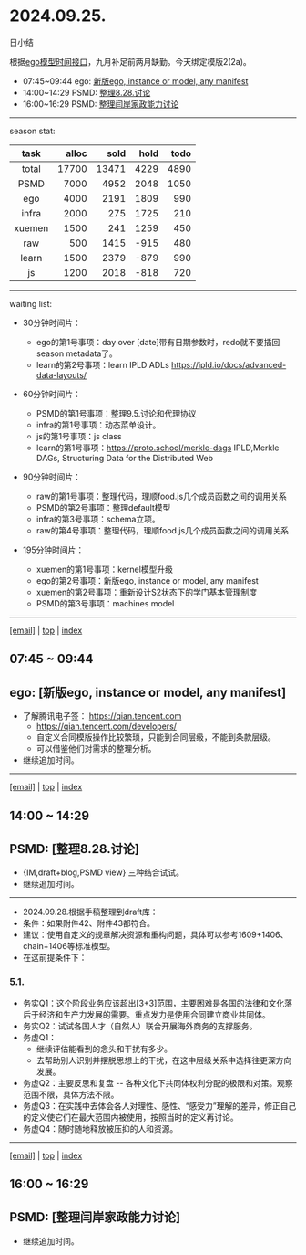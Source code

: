 # 2024.09.25.
日小结

<a id="top"></a>
根据[ego模型时间接口](https://gitee.com/hyg/blog/blob/master/timeflow.md)，九月补足前两月缺勤。今天绑定模版2(2a)。

<a id="index"></a>
- 07:45~09:44	ego: [新版ego, instance or model, any manifest](#20240925074500)
- 14:00~14:29	PSMD: [整理8.28.讨论](#20240925140000)
- 16:00~16:29	PSMD: [整理闫岸家政能力讨论](#20240925160000)

---
season stat:

| task | alloc | sold | hold | todo |
| :---: | ---: | ---: | ---: | ---: |
| total | 17700 | 13471 | 4229 | 4890 |
| PSMD | 7000 | 4952 | 2048 | 1050 |
| ego | 4000 | 2191 | 1809 | 990 |
| infra | 2000 | 275 | 1725 | 210 |
| xuemen | 1500 | 241 | 1259 | 450 |
| raw | 500 | 1415 | -915 | 480 |
| learn | 1500 | 2379 | -879 | 990 |
| js | 1200 | 2018 | -818 | 720 |

---
waiting list:


- 30分钟时间片：
  - ego的第1号事项：day over [date]带有日期参数时，redo就不要插回season metadata了。
  - learn的第2号事项：learn IPLD ADLs https://ipld.io/docs/advanced-data-layouts/

- 60分钟时间片：
  - PSMD的第1号事项：整理9.5.讨论和代理协议
  - infra的第1号事项：动态菜单设计。
  - js的第1号事项：js class
  - learn的第1号事项：https://proto.school/merkle-dags IPLD,Merkle DAGs, Structuring Data for the Distributed Web

- 90分钟时间片：
  - raw的第1号事项：整理代码，理顺food.js几个成员函数之间的调用关系
  - PSMD的第2号事项：整理default模型
  - infra的第3号事项：schema立项。
  - raw的第4号事项：整理代码，理顺food.js几个成员函数之间的调用关系

- 195分钟时间片：
  - xuemen的第1号事项：kernel模型升级
  - ego的第2号事项：新版ego, instance or model, any manifest
  - xuemen的第2号事项：重新设计S2状态下的学门基本管理制度
  - PSMD的第3号事项：machines model

---
<a href="mailto:huangyg@mars22.com?subject=关于2024.09.25.[新版ego, instance or model, any manifest]任务&body=日期: 2024.09.25.%0D%0A序号: 5%0D%0A手稿:../../draft/2024/09/20240925.01.md%0D%0A---请勿修改邮件主题及以上内容 从下一行开始写您的想法---%0D%0A">[email]</a> | [top](#top) | [index](#index)
<a id="20240925074500"></a>
## 07:45 ~ 09:44
## ego: [新版ego, instance or model, any manifest]

- 了解腾讯电子签： https://qian.tencent.com
    - https://qian.tencent.com/developers/
    - 自定义合同模版操作比较繁琐，只能到合同层级，不能到条款层级。
    - 可以借鉴他们对需求的整理分析。
- 继续追加时间。

---
<a href="mailto:huangyg@mars22.com?subject=关于2024.09.25.[整理8.28.讨论]任务&body=日期: 2024.09.25.%0D%0A序号: 7%0D%0A手稿:../../draft/2024/09/20240925.02.md%0D%0A---请勿修改邮件主题及以上内容 从下一行开始写您的想法---%0D%0A">[email]</a> | [top](#top) | [index](#index)
<a id="20240925140000"></a>
## 14:00 ~ 14:29
## PSMD: [整理8.28.讨论]

- {IM,draft+blog,PSMD view} 三种结合试试。
- 继续追加时间。
---
- 2024.09.28.根据手稿整理到draft库：
- 条件：如果附件42、附件43都符合。
- 建议：使用自定义的规章解决资源和重构问题，具体可以参考1609+1406、chain+1406等标准模型。
- 在这前提条件下：

### 5.1. 

- 务实Q1：这个阶段业务应该超出[3+3]范围，主要困难是各国的法律和文化落后于经济和生产力发展的需要。重点发力是使用合同建立商业共同体。
- 务实Q2：试试各国人才（自然人）联合开展海外商务的支撑服务。
- 务虚Q1：
  - 继续评估能看到的念头和干扰有多少。
  - 去帮助别人识别并摆脱思想上的干扰，在这中层级关系中选择往更深方向发展。
- 务虚Q2：主要反思和复盘 -- 各种文化下共同体权利分配的极限和对策。观察范围不限，具体方法不限。
- 务虚Q3：在实践中去体会各人对理性、感性、“感受力”理解的差异，修正自己的定义使它们在最大范围内被使用，按照当时的定义再讨论。
- 务虚Q4：随时随地释放被压抑的人和资源。
---
<a href="mailto:huangyg@mars22.com?subject=关于2024.09.25.[整理闫岸家政能力讨论]任务&body=日期: 2024.09.25.%0D%0A序号: 9%0D%0A手稿:../../draft/2024/09/20240925.03.md%0D%0A---请勿修改邮件主题及以上内容 从下一行开始写您的想法---%0D%0A">[email]</a> | [top](#top) | [index](#index)
<a id="20240925160000"></a>
## 16:00 ~ 16:29
## PSMD: [整理闫岸家政能力讨论]

- 继续追加时间。
